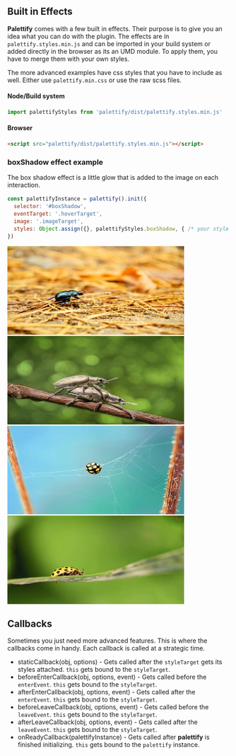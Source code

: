## Built in Effects

**Palettify** comes with a few built in effects. Their purpose is to give you an idea what you can do with the plugin.
The effects are in `palettify.styles.min.js` and can be imported in your build system or added directly in the browser as its an UMD module.
To apply them, you have to merge them with your own styles.

The more advanced examples have css styles that you have to include as well. Either use `palettify.min.css` or use the raw scss files.

#### Node/Build system
```js
import palettifyStyles from 'palettify/dist/palettify.styles.min.js'
```
#### Browser
```html
<script src="palettify/dist/palettify.styles.min.js"></script>
```

### boxShadow effect example

The box shadow effect is a little glow that is added to the image on each interaction.

```js
const palettifyInstance = palettify().init({
  selector: '#boxShadow',
  eventTarget: '.hoverTarget', 
  image: '.imageTarget', 
  styles: Object.assign({}, palettifyStyles.boxShadow, { /* your style overide here */ })
})
```

   <div class="image-list" id="boxShadow">
      <div class="hoverTarget">
        <img class="imageTarget" width="400" height="200" src="images/0_thumb.jpg" alt="abstract0">
      </div>
      <div class="hoverTarget">
        <img class="imageTarget" width="400" height="200" src="images/1_thumb.jpg" alt="abstract1">
      </div>
      <div class="hoverTarget">
        <img class="imageTarget" width="400" height="200" src="images/2_thumb.jpg" alt="abstract2">
      </div>
      <div class="hoverTarget">
        <img class="imageTarget" width="400" height="200" src="images/3_thumb.jpg" alt="abstract3">
      </div>
    </div>

## Callbacks
Sometimes you just need more advanced features. This is where the callbacks come in handy. Each callback is called at a strategic time.
 
- staticCallback(obj, options) - Gets called after the `styleTarget` gets its styles attached. `this` gets bound to the `styleTarget`.
- beforeEnterCallback(obj, options, event) - Gets called before the `enterEvent`. `this` gets bound to the `styleTarget`.
- afterEnterCallback(obj, options, event) - Gets called after the `enterEvent`. `this` gets bound to the `styleTarget`.
- beforeLeaveCallback(obj, options, event) - Gets called before the `leaveEvent`. `this` gets bound to the `styleTarget`.
- afterLeaveCallback(obj, options, event) - Gets called after the `leaveEvent`. `this` gets bound to the `styleTarget`.
- onReadyCallback(palettifyInstance) - Gets called after **palettify** is finished initializing. `this` gets bound to the `palettify` instance.
    

<script>
    setTimeout(function(){
       window.boxShadowInstance = palettify().init({
             selector: '#boxShadow',
             eventTarget: '.hoverTarget', 
             image: '.imageTarget', 
             styles: Object.assign({}, palettifyStyles.boxShadow)
       }) 
    }, 1)
</script>
